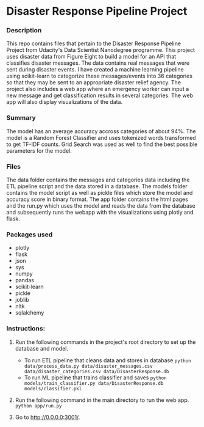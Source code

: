 # Disaster Response Pipeline Project

### Description
This repo contains files that pertain to the Disaster Response Pipeline Project from Udacity's Data Scientist Nanodegree programme.
This project uses disaster data from Figure Eight to build a model for an API that classifies disaster messages.
The data contains real messages that were sent during disaster events. 
I have created a machine learning pipeline using scikit-learn to categorize these messages/events into 36 categories so that they may be sent to an appropriate disaster relief agency.
The project also includes a web app where an emergency worker can input a new message and get classification results in several categories. 
The web app will also display visualizations of the data.

### Summary
The model has an average accuracy accross categories of about 94%. The model is a Random Forest Classifier and uses tokenized words transformed to get TF-IDF counts. 
Grid Search was used as well to find the best possible parameters for the model. 

### Files
The data folder contains the messages and categories data including the ETL pipeline script and the data stored in a database.
The models folder contains the model script as well as pickle files which store the model and accuracy score in binary format.
The app folder contains the html pages and the run.py which uses the model and reads the data from the database and subsequently runs the webapp with the visualizations using plotly and flask.


### Packages used
- plotly
- flask
- json
- sys
- numpy
- pandas
- scikit-learn
- pickle
- joblib
- nltk
- sqlalchemy


### Instructions:
1. Run the following commands in the project's root directory to set up the database and model.

    - To run ETL pipeline that cleans data and stores in database
        `python data/process_data.py data/disaster_messages.csv data/disaster_categories.csv data/DisasterResponse.db`
    - To run ML pipeline that trains classifier and saves
        `python models/train_classifier.py data/DisasterResponse.db models/classifier.pkl`

2. Run the following command in the main directory to run the web app.
    `python app/run.py`

3. Go to http://0.0.0.0:3001/. 
